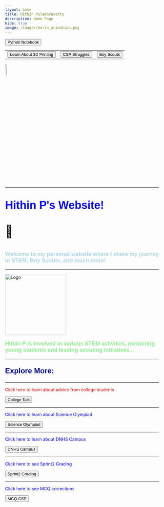 ```yaml
---
layout: base
title: Hithin Pulamarasetty
description: Home Page
hide: true
image: /images/mario_animation.png
---
```


<!-- Main Button Navigation Section -->
<a href="{{ site.baseurl }}/notebook/"><button>Python Notebook</button></a>

<!-- Button Table at the Top -->
<table>
  <tr>
    <td>
      <!-- Button to navigate to 3D printing explanation -->
      <a href="{{ site.baseurl }}/printing/"><button>Learn About 3D Printing</button></a>
    </td>
    <td>
      <!-- Button to navigate to CSP Struggles -->
      <a href="{{ site.baseurl }}/csp-struggles/"><button>CSP Struggles</button></a>
    </td>
    <td>
      <!-- Button to navigate to Boy Scouts -->
      <a href="{{ site.baseurl }}/boy-scouts/"><button>Boy Scouts</button></a>
    </td>
  </tr>
</table>

<img src="{{ site.baseurl }}/images/dance-happy.gif" alt="Dance Happy GIF" width="10%" height="10%">

<hr>

<!-- Main Content -->
<p style="font-size:90%; color: blue; font: bold 36px Arial, sans-serif;"> Hithin P's Website!</p>
<p style="font-size:40px">&#128511;</p>
<p style="font-size:90%; color: lightblue; font: bold 18px Arial, sans-serif;">Welcome to my personal website where I share my journey in STEM, Boy Scouts, and much more!</p>

<hr>

<img src="{{ site.baseurl }}/images/logo.png" alt="Logo" width="200" height="200">

<p style="font-size:90%; color: lightgreen; font: bold 18px Arial, sans-serif;">Hithin P is involved in various STEM activities, mentoring young students and leading scouting initiatives...</p>

<!-- Bottom Buttons Section -->
<hr>

<p style="font-size:90%; color: darkblue; font: bold 24px Arial, sans-serif;">Explore More:</p>
<hr>

<p style="color: red;">Click here to learn about advice from college students</p>
<a href="{{ site.baseurl }}//College-Talk/"><button>College Talk</button></a>

<hr>

<p style="color: blue;">Click here to learn about Science Olympiad</p>
<a href="{{ site.baseurl }}/science-olympiad/"><button>Science Olympiad</button></a>

<hr>

<p style="color: blue;">Click here to learn about DNHS Campus</p>
<a href="{{ site.baseurl }}/DNHS-Campus/"><button>DNHS Campus</button></a>

<hr>

<p style="color: blue;">Click here to see Sprint2 Grading</p>
<a href="{{ site.baseurl }}/Sprint2_Grading/"><button>Sprint2 Grading</button></a>

<hr>

<p style="color: blue;">Click here to see MCQ corrections</p>
<a href="{{ site.baseurl }}/MCQ_CSP/"><button>MCQ CSP</button></a>